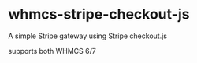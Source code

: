 # whmcs-stripe-checkout-js

A simple Stripe gateway using Stripe checkout.js

supports both WHMCS 6/7
